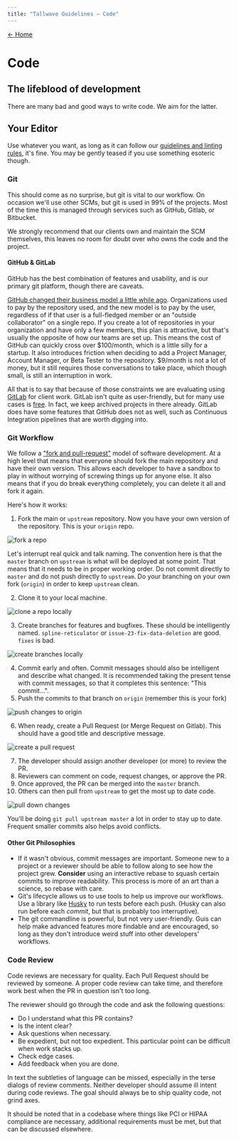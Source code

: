 ```yaml
---
title: "Tallwave Guidelines — Code"
---
```


[&larr; Home](/guidelines)

# Code

## The lifeblood of development

There are many bad and good ways to write code. We aim for the latter.

## Your Editor

Use whatever you want, as long as it can follow our [guidelines and linting rules](https://github.com/tallwave/guidelines), it's fine. You may be gently teased if you use something esoteric though.

### Git

This should come as no surprise, but git is vital to our workflow. On occasion we'll use other SCMs, but git is used in 99% of the projects. Most of the time this is managed through services such as GitHub, Gitlab, or Bitbucket.

We strongly recommend that our clients own and maintain the SCM themselves, this leaves no room for doubt over who owns the code and the project.

#### GitHub & GitLab
GitHub has the best combination of features and usability, and is our primary git platform, though there are caveats.

[GitHub changed their business model a little while ago](https://github.com/blog/2164-introducing-unlimited-private-repositories). Organizations used to pay by the repository used, and the new model is to pay by the user, regardless of if that user is a full-fledged member or an "outside collaborator" on a single repo. If you create a lot of repositories in your organization and have only a few members, this plan is attractive, but that's usually the opposite of how our teams are set up. This means the cost of GitHub can quickly cross over $100/month, which is a little silly for a startup. It also introduces friction when deciding to add a Project Manager, Account Manager, or Beta Tester to the repository. $9/month is not a lot of money, but it still requires those conversations to take place, which though small, is still an interruption in work.

All that is to say that because of those constraints we are evaluating using [GitLab](https://gitlab.com/) for client work. GitLab isn't quite as user-friendly, but for many use cases is [free](https://about.gitlab.com/gitlab-com/). In fact, we keep archived projects in there already. GitLab does have some features that GitHub does not as well, such as Continuous Integration pipelines that are worth digging into.

### Git Workflow

We follow a ["fork and pull-request"](https://guides.github.com/introduction/flow/) model of software development. At a high level that means that everyone should fork the main repository and have their own version. This allows each developer to have a sandbox to play in without worrying of screwing things up for anyone else. It also means that if you do break everything completely, you can delete it all and fork it again.

Here's how it works:

1. Fork the main or `upstream` repository. Now you have your own version of the repository. This is your `origin` repo.

<img src="/guidelines/assets/images/code/code-fork.png" alt="fork a repo" />

Let's interrupt real quick and talk naming. The convention here is that the `master` branch on `upstream` is what will be deployed at some point. That means that it needs to be in proper working order. Do not commit directly to `master` and do not push directly to `upstream`. Do your branching on your own fork (`origin`) in order to keep `upstream` clean.

<ol start="2">
<li>Clone it to your local machine.</li>
</ol>

<img src="/guidelines/assets/images/code/code-clone.png" alt="clone a repo locally" />

<ol start="3">
<li>Create branches for features and bugfixes. These should be intelligently named. <code class="highlighter-rouge">spline-reticulator</code> or <code class="highlighter-rouge">issue-23-fix-data-deletion</code> are good. <code class="highlighter-rouge">fixes</code> is bad.</li>
</ol>

<img src="/guidelines/assets/images/code/code-branch.png" alt="create branches locally" />

<ol start="4">
<li>Commit early and often. Commit messages should also be intelligent and describe what changed. It is recommended taking the present tense with commit messages, so that it completes this sentence: "This commit...".</li>
<li>Push the commits to that branch on <code class="highlighter-rouge">origin</code> (remember this is your fork)</li>
</ol>

<img src="/guidelines/assets/images/code/code-push.png" alt="push changes to origin" />

<ol start="6">
<li>When ready, create a Pull Request (or Merge Request on Gitlab). This should have a good title and descriptive message.</li>
</ol>

<img src="/guidelines/assets/images/code/code-pr.png" alt="create a pull request" />

<ol start="7">
<li>The developer should assign another developer (or more) to review the PR.</li>
<li>Reviewers can comment on code, request changes, or approve the PR.</li>
<li>Once approved, the PR can be merged into the <code class="highlighter-rouge">master</code> branch.</li>
<li>Others can then pull from <code class="highlighter-rouge">upstream</code> to get the most up to date code.</li>
</ol>

<img src="/guidelines/assets/images/code/code-pull.png" alt="pull down changes" />

You'll be doing `git pull upstream master` a lot in order to stay up to date. Frequent smaller commits also helps avoid conflicts.

#### Other Git Philosophies

* If it wasn't obvious, commit messages are important. Someone new to a project or a reviewer should be able to follow along to see how the project grew. **Consider** using an interactive rebase to squash certain commits to improve readability. This process is more of an art than a science, so rebase with care.
* Git's lifecycle allows us to use tools to help us improve our workflows. Use a library like [Husky](https://github.com/typicode/husky) to run tests before each push. (Husky can also run before each _commit_, but that is probably too interruptive).
* The git commandline is powerful, but not very user-friendly. Guis can help make advanced features more findable and are encouraged, so long as they don't introduce weird stuff into other developers' workflows.

### Code Review

Code reviews are necessary for quality. Each Pull Request should be reviewed by someone. A proper code review can take time, and therefore work best when the PR in question isn't too long.

The reviewer should go through the code and ask the following questions:

 * Do I understand what this PR contains?
 * Is the intent clear?
 * Ask questions when necessary.
 * Be expedient, but not too expedient. This particular point can be difficult when work stacks up.
 * Check edge cases.
 * Add feedback when you are done.

In text the subtleties of language can be missed, especially in the terse dialogs of review comments. Neither developer should assume ill intent during code reviews. The goal should always be to ship quality code, not grind axes.

 It should be noted that in a codebase where things like PCI or HIPAA compliance are necessary, additional requirements must be met, but that can be discussed elsewhere.
